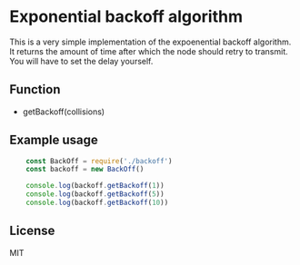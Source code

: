# Exponential backoff algorithm

This is a very simple implementation of the expoenential backoff algorithm.
It returns the amount of time after which the node should retry to transmit. You will have to set the delay yourself.


## Function

- getBackoff(collisions)

## Example usage

```js
	const BackOff = require('./backoff')
	const backoff = new BackOff()

	console.log(backoff.getBackoff(1))
	console.log(backoff.getBackoff(5))
	console.log(backoff.getBackoff(10))
```


## License 

MIT